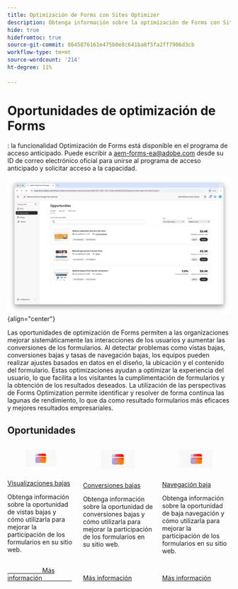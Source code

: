 ```yaml
---
title: Optimización de Forms con Sites Optimizer
description: Obtenga información sobre la optimización de Forms con Sites Optimizer.
hide: true
hidefromtoc: true
source-git-commit: 8645876161e475b0e8c641ba8f5fa2ff7906d3cb
workflow-type: tm+mt
source-wordcount: '214'
ht-degree: 11%

---
```



# Oportunidades de optimización de Forms

<span class="preview">: la funcionalidad Optimización de Forms está disponible en el programa de acceso anticipado. Puede escribir a aem-forms-ea@adobe.com desde su ID de correo electrónico oficial para unirse al programa de acceso anticipado y solicitar acceso a la capacidad. </span>

<!-- [!VIDEO](https://video.tv.adobe.com/v/3469472/) -->

![Oportunidades de optimización de Forms](./assets/form-optimization/hero.png){align="center"}

Las oportunidades de optimización de Forms permiten a las organizaciones mejorar sistemáticamente las interacciones de los usuarios y aumentar las conversiones de los formularios. Al detectar problemas como vistas bajas, conversiones bajas y tasas de navegación bajas, los equipos pueden realizar ajustes basados en datos en el diseño, la ubicación y el contenido del formulario. Estas optimizaciones ayudan a optimizar la experiencia del usuario, lo que facilita a los visitantes la cumplimentación de formularios y la obtención de los resultados deseados. La utilización de las perspectivas de Forms Optimization permite identificar y resolver de forma continua las lagunas de rendimiento, lo que da como resultado formularios más eficaces y mejores resultados empresariales.

## Oportunidades

<!-- CARDS
 
* ../documentation/opportunities/low-views.md
  {title=Low views}
  {image=../assets/common/card-bag.png}
* ../documentation/opportunities/low-conversions.md
  {title=Low conversions}
  {image=../assets/common/card-bag.png}

--->
<!-- START CARDS HTML - DO NOT MODIFY BY HAND -->
<div class="columns">
    <div class="column is-half-tablet is-half-desktop is-one-third-widescreen" aria-label="Low views">
        <div class="card" style="height: 100%; display: flex; flex-direction: column; height: 100%;">
            <div class="card-image">
                <figure class="image x-is-16by9">
                    <a href="../documentation/opportunities/low-views.md" title="Visualizaciones bajas" target="_blank" rel="referrer">
                        <img class="is-bordered-r-small" src="../assets/common/card-conversion.png" alt="Visualizaciones bajas"
                             style="width: 100%; aspect-ratio: 16 / 9; object-fit: cover; overflow: hidden; display: block; margin: auto;">
                    </a>
                </figure>
            </div>
            <div class="card-content is-padded-small" style="display: flex; flex-direction: column; flex-grow: 1; justify-content: space-between;">
                <div class="top-card-content">
                    <p class="headline is-size-6 has-text-weight-bold">
                        <a href="../documentation/opportunities/low-views.md" target="_blank" rel="referrer" title="Visualizaciones bajas">Visualizaciones bajas</a>
                    </p>
                    <p class="is-size-6">Obtenga información sobre la oportunidad de vistas bajas y cómo utilizarla para mejorar la participación de los formularios en su sitio web.</p>
                </div>
                <a href="../documentation/opportunities/low-views.md" target="_blank" rel="referrer" class="spectrum-Button spectrum-Button--outline spectrum-Button--primary spectrum-Button--sizeM" style="align-self: flex-start; margin-top: 1rem;">
                    <span class="spectrum-Button-label has-no-wrap has-text-weight-bold">Más información</span>
                </a>
            </div>
        </div>
    </div>
    <div class="column is-half-tablet is-half-desktop is-one-third-widescreen" aria-label="Low conversions">
        <div class="card" style="height: 100%; display: flex; flex-direction: column; height: 100%;">
            <div class="card-image">
                <figure class="image x-is-16by9">
                    <a href="../documentation/opportunities/low-conversions.md" title="Conversiones bajas" target="_blank" rel="referrer">
                        <img class="is-bordered-r-small" src="../assets/common/card-conversion.png" alt="Conversiones bajas"
                             style="width: 100%; aspect-ratio: 16 / 9; object-fit: cover; overflow: hidden; display: block; margin: auto;">
                    </a>
                </figure>
            </div>
            <div class="card-content is-padded-small" style="display: flex; flex-direction: column; flex-grow: 1; justify-content: space-between;">
                <div class="top-card-content">
                    <p class="headline is-size-6 has-text-weight-bold">
                        <a href="../documentation/opportunities/low-conversions.md" target="_blank" rel="referrer" title="Conversiones bajas">Conversiones bajas</a>
                    </p>
                    <p class="is-size-6">Obtenga información sobre la oportunidad de conversiones bajas y cómo utilizarla para mejorar la participación de los formularios en su sitio web.</p>
                </div>
                <a href="../documentation/opportunities/low-conversions.md" target="_blank" rel="referrer" class="spectrum-Button spectrum-Button--outline spectrum-Button--primary spectrum-Button--sizeM" style="align-self: flex-start; margin-top: 1rem;">
                    <span class="spectrum-Button-label has-no-wrap has-text-weight-bold">Más información</span>
                </a>
            </div>
        </div>
    </div>
    <div class="column is-half-tablet is-half-desktop is-one-third-widescreen" aria-label="Low navigation">
        <div class="card" style="height: 100%; display: flex; flex-direction: column; height: 100%;">
            <div class="card-image">
                <figure class="image x-is-16by9">
                    <a href="../documentation/opportunities/low-navigation.md" title="Navegación baja" target="_blank" rel="referrer">
                        <img class="is-bordered-r-small" src="../assets/common/card-conversion.png" alt="Navegación baja"
                             style="width: 100%; aspect-ratio: 16 / 9; object-fit: cover; overflow: hidden; display: block; margin: auto;">
                    </a>
                </figure>
            </div>
            <div class="card-content is-padded-small" style="display: flex; flex-direction: column; flex-grow: 1; justify-content: space-between;">
                <div class="top-card-content">
                    <p class="headline is-size-6 has-text-weight-bold">
                        <a href="../documentation/opportunities/low-navigation.md" target="_blank" rel="referrer" title="Problemas de accesibilidad">Navegación baja</a>
                    </p>
                    <p class="is-size-6">Obtenga información sobre la oportunidad de baja navegación y cómo utilizarla para mejorar la participación de los formularios en su sitio web.</p>
                </div>
                <a href="../documentation/opportunities/low-navigation.md" target="_blank" rel="referrer" class="spectrum-Button spectrum-Button--outline spectrum-Button--primary spectrum-Button--sizeM" style="align-self: flex-start; margin-top: 1rem;">
                    <span class="spectrum-Button-label has-no-wrap has-text-weight-bold">Más información</span>
                </a>
            </div>
        </div>
    </div>
</div>
<!-- END CARDS HTML - DO NOT MODIFY BY HAND -->
